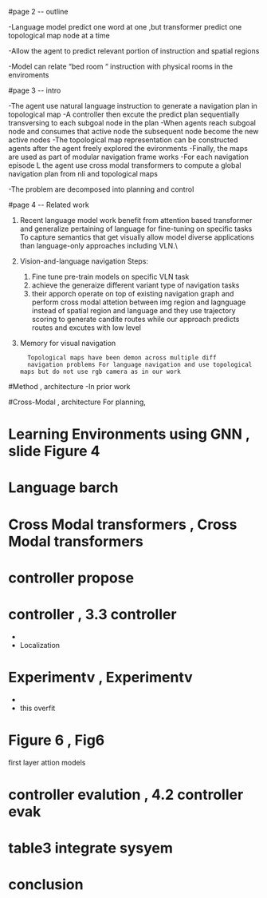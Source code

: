 #page 2 -- outline

 -Language model predict one word at  one  ,but transformer predict one topological map node  at a time
 
 -Allow the agent to predict relevant portion of instruction and spatial regions

 -Model can relate “bed room “ instruction with physical rooms in the enviroments

#page 3 -- intro

-The agent use natural language instruction to generate a navigation plan in topological map 
-A controller then excute the predict plan sequentially transversing to each subgoal node in the plan
-When agents reach subgoal node and consumes that active node the subsequent node become the new active nodes
-The topological map representation can be constructed agents after the agent freely explored the evironments
-Finally, the maps are used as part of modular navigation frame works
-For each navigation episode 
   L the agent use cross modal transformers  to compute a global navigation plan from nli and topological maps

-The problem are decomposed into planning and control

#page 4 -- Related work


 1) Recent language model  work benefit from attention based transformer and generalize pertaining of language for fine-tuning on specific tasks  
            To capture semantics that get visually allow model diverse applications than language-only approaches including VLN.\

 2)  Vision-and-language navigation
         Steps:
        1) Fine tune pre-train models on specific VLN task
        2)  achieve the generaize different variant type of navigation tasks
        3) their apporch operate on top of existing navigation graph
        and perform cross modal attetion between img region and lagnguage instead of spatial region and language 
        and they use trajectory scoring to generate candite routes
        while our approach predicts routes and excutes with low level

3) Memory for visual navigation 
      
         Topological maps have been demon across multiple diff 
         navigation problems For language navigation and use topological maps but do not use rgb camera as in our work


#Method , architecture 
 -In prior work

#Cross-Modal , architecture
 For planning,

# Learning Environments using GNN , slide Figure 4

# Language barch

# Cross Modal transformers , Cross Modal transformers
# controller propose
# controller , 3.3 controller
   -
   - Localization

# Experimentv , Experimentv
  -
  - this overfit

# Figure 6 , Fig6
  first layer attion models
# controller evalution , 4.2 controller evak
# table3 integrate sysyem
# conclusion

